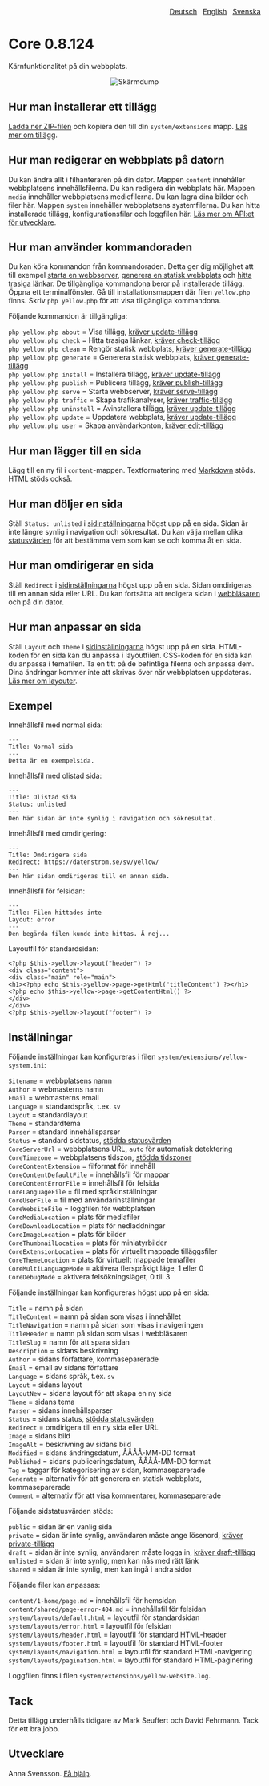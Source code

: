 <p align="right"><a href="README-de.md">Deutsch</a> &nbsp; <a href="README.md">English</a> &nbsp; <a href="README-sv.md">Svenska</a></p>

# Core 0.8.124

Kärnfunktionalitet på din webbplats.

<p align="center"><img src="core-screenshot.png?raw=true" alt="Skärmdump"></p>

## Hur man installerar ett tillägg

[Ladda ner ZIP-filen](https://github.com/annaesvensson/yellow-core/archive/main.zip) och kopiera den till din `system/extensions` mapp. [Läs mer om tillägg](https://github.com/annaesvensson/yellow-update/tree/main/README-sv.md).

## Hur man redigerar en webbplats på datorn

Du kan ändra allt i filhanteraren på din dator. Mappen `content` innehåller webbplatsens innehållsfilerna. Du kan redigera din webbplats här. Mappen `media` innehåller webbplatsens mediefilerna. Du kan lagra dina bilder och filer här. Mappen `system` innehåller webbplatsens systemfilerna. Du kan hitta installerade tillägg, konfigurationsfilar och loggfilen här. [Läs mer om API:et för utvecklare](https://datenstrom.se/sv/yellow/help/api-for-developers).

## Hur man använder kommandoraden

Du kan köra kommandon från kommandoraden. Detta ger dig möjlighet att till exempel [starta en webbserver](https://github.com/annaesvensson/yellow-serve/tree/main/README-sv.md), [generera en statisk webbplats](https://github.com/annaesvensson/yellow-generate/tree/main/README-sv.md) och [hitta trasiga länkar](https://github.com/annaesvensson/yellow-check/tree/main/README-sv.md). De tillgängliga kommandona beror på installerade tillägg. Öppna ett terminalfönster. Gå till installationsmappen där filen `yellow.php` finns. Skriv `php yellow.php` för att visa tillgängliga kommandona.

Följande kommandon är tillgängliga:

`php yellow.php about` = Visa tillägg, [kräver update-tillägg](https://github.com/annaesvensson/yellow-update/tree/main/README-sv.md)  
`php yellow.php check` = Hitta trasiga länkar, [kräver check-tillägg](https://github.com/annaesvensson/yellow-check/tree/main/README-sv.md)  
`php yellow.php clean` = Rengör statisk webbplats, [kräver generate-tillägg](https://github.com/annaesvensson/yellow-generate/tree/main/README-sv.md)  
`php yellow.php generate` = Generera statisk webbplats, [kräver generate-tillägg](https://github.com/annaesvensson/yellow-generate/tree/main/README-sv.md)  
`php yellow.php install` = Installera tillägg, [kräver update-tillägg](https://github.com/annaesvensson/yellow-update/tree/main/README-sv.md)  
`php yellow.php publish` = Publicera tillägg, [kräver publish-tillägg](https://github.com/annaesvensson/yellow-publish/tree/main/README-sv.md)  
`php yellow.php serve` = Starta webbserver, [kräver serve-tillägg](https://github.com/annaesvensson/yellow-serve/tree/main/README-sv.md)  
`php yellow.php traffic` = Skapa trafikanalyser, [kräver traffic-tillägg](https://github.com/annaesvensson/yellow-traffic/tree/main/README-sv.md)  
`php yellow.php uninstall` = Avinstallera tillägg, [kräver update-tillägg](https://github.com/annaesvensson/yellow-update/tree/main/README-sv.md)  
`php yellow.php update` = Uppdatera webbplats, [kräver update-tillägg](https://github.com/annaesvensson/yellow-update/tree/main/README-sv.md)  
`php yellow.php user` = Skapa användarkonton, [kräver edit-tillägg](https://github.com/annaesvensson/yellow-edit/tree/main/README-sv.md)  

## Hur man lägger till en sida

Lägg till en ny fil i `content`-mappen. Textformatering med [Markdown](https://github.com/annaesvensson/yellow-markdown/tree/main/README-sv.md) stöds. HTML stöds också.

## Hur man döljer en sida

Ställ `Status: unlisted` i [sidinställningarna](#inställningar-page) högst upp på en sida. Sidan är inte längre synlig i navigation och sökresultat. Du kan välja mellan olika [statusvärden](#inställningar-status) för att bestämma vem som kan se och komma åt en sida. 

## Hur man omdirigerar en sida

Ställ `Redirect` i [sidinställningarna](#inställningar-page) högst upp på en sida. Sidan omdirigeras till en annan sida eller URL. Du kan fortsätta att redigera sidan i [webbläsaren](https://github.com/annaesvensson/yellow-edit/tree/main/README-sv.md) och på din dator. 

## Hur man anpassar en sida

Ställ `Layout` och `Theme` i [sidinställningarna](#inställningar-page) högst upp på en sida. HTML-koden för en sida kan du anpassa i layoutfilen. CSS-koden för en sida kan du anpassa i temafilen. Ta en titt på de befintliga filerna och anpassa dem. Dina ändringar kommer inte att skrivas över när webbplatsen uppdateras. [Läs mer om layouter](https://datenstrom.se/sv/yellow/help/how-to-customise-a-layout).

## Exempel

Innehållsfil med normal sida:

    ---
    Title: Normal sida
    ---
    Detta är en exempelsida.

Innehållsfil med olistad sida:

    ---
    Title: Olistad sida
    Status: unlisted
    ---
    Den här sidan är inte synlig i navigation och sökresultat.

Innehållsfil med omdirigering:

    ---
    Title: Omdirigera sida
    Redirect: https://datenstrom.se/sv/yellow/
    ---
    Den här sidan omdirigeras till en annan sida.

Innehållsfil för felsidan:

    ---
    Title: Filen hittades inte
    Layout: error
    ---
    Den begärda filen kunde inte hittas. Å nej...

Layoutfil för standardsidan:

    <?php $this->yellow->layout("header") ?>
    <div class="content">
    <div class="main" role="main">
    <h1><?php echo $this->yellow->page->getHtml("titleContent") ?></h1>
    <?php echo $this->yellow->page->getContentHtml() ?>
    </div>
    </div>
    <?php $this->yellow->layout("footer") ?>

## Inställningar

<a id="inställningar-system"></a>Följande inställningar kan konfigureras i filen `system/extensions/yellow-system.ini`:

`Sitename` = webbplatsens namn  
`Author` = webmasterns namn  
`Email` = webmasterns email  
`Language` = standardspråk, t.ex. `sv`  
`Layout` = standardlayout  
`Theme` = standardtema  
`Parser` = standard innehållsparser  
`Status` = standard sidstatus, [stödda statusvärden](#inställningar-status)  
`CoreServerUrl` = webbplatsens URL, `auto` för automatisk detektering  
`CoreTimezone` = webbplatsens tidszon, [stödda tidszoner](https://www.php.net/manual/en/timezones.php)  
`CoreContentExtension` = filformat för innehåll  
`CoreContentDefaultFile` = innehållsfil för mappar  
`CoreContentErrorFile` = innehållsfil för felsida  
`CoreLanguageFile` = fil med språkinställningar  
`CoreUserFile` = fil med användarinställningar  
`CoreWebsiteFile` = loggfilen för webbplatsen  
`CoreMediaLocation` = plats för mediafiler  
`CoreDownloadLocation` = plats för nedladdningar  
`CoreImageLocation` = plats för bilder  
`CoreThumbnailLocation` = plats för miniatyrbilder  
`CoreExtensionLocation` = plats för virtuellt mappade tilläggsfiler  
`CoreThemeLocation` = plats för virtuellt mappade temafiler  
`CoreMultiLanguageMode` = aktivera flerspråkigt läge, 1 eller 0  
`CoreDebugMode` = aktivera felsökningsläget, 0 till 3  

<a id="inställningar-page"></a>Följande inställningar kan konfigureras högst upp på en sida:

`Title` = namn på sidan  
`TitleContent` = namn på sidan som visas i innehållet  
`TitleNavigation` = namn på sidan som visas i navigeringen  
`TitleHeader` = namn på sidan som visas i webbläsaren  
`TitleSlug` = namn för att spara sidan  
`Description` = sidans beskrivning  
`Author` = sidans författare, kommaseparerade  
`Email` = email av sidans författare  
`Language` = sidans språk, t.ex. `sv`  
`Layout` = sidans layout  
`LayoutNew` = sidans layout för att skapa en ny sida  
`Theme` = sidans tema  
`Parser` = sidans innehållsparser  
`Status` = sidans status, [stödda statusvärden](#inställningar-status)  
`Redirect` = omdirigera till en ny sida eller URL  
`Image` = sidans bild  
`ImageAlt` = beskrivning av sidans bild  
`Modified` = sidans ändringsdatum, ÅÅÅÅ-MM-DD format  
`Published` = sidans publiceringsdatum, ÅÅÅÅ-MM-DD format  
`Tag` = taggar för kategorisering av sidan, kommaseparerade  
`Generate` = alternativ för att generera en statisk webbplats, kommaseparerade  
`Comment` = alternativ för att visa kommentarer, kommaseparerade  

<a id="inställningar-status"></a>Följande sidstatusvärden stöds:

`public` = sidan är en vanlig sida  
`private` = sidan är inte synlig, användaren måste ange lösenord, [kräver private-tillägg](https://github.com/schulle4u/yellow-private)  
`draft` = sidan är inte synlig, användaren måste logga in, [kräver draft-tillägg](https://github.com/annaesvensson/yellow-draft/tree/main/README-sv.md)  
`unlisted` = sidan är inte synlig, men kan nås med rätt länk  
`shared` = sidan är inte synlig, men kan ingå i andra sidor  

<a id="inställningar-files"></a>Följande filer kan anpassas:

`content/1-home/page.md` = innehållsfil för hemsidan  
`content/shared/page-error-404.md` = innehållsfil för felsidan  
`system/layouts/default.html` = layoutfil för standardsidan  
`system/layouts/error.html` = layoutfil för felsidan  
`system/layouts/header.html` = layoutfil för standard HTML-header  
`system/layouts/footer.html` = layoutfil för standard HTML-footer  
`system/layouts/navigation.html` = layoutfil för standard HTML-navigering  
`system/layouts/pagination.html` = layoutfil för standard HTML-paginering  

Loggfilen finns i filen `system/extensions/yellow-website.log`.

## Tack

Detta tillägg underhålls tidigare av Mark Seuffert och David Fehrmann. Tack för ett bra jobb.

## Utvecklare

Anna Svensson. [Få hjälp](https://datenstrom.se/sv/yellow/help/).
